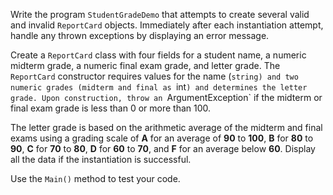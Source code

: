 Write the program `StudentGradeDemo` that attempts to create several valid and invalid `ReportCard` objects. Immediately after each instantiation attempt, handle any thrown exceptions by displaying an error message. 

Create a `ReportCard` class with four fields for a student name, a numeric midterm grade, a numeric final exam grade, and letter grade. The `ReportCard` constructor requires values for the name (`string) and two numeric grades (midterm and final as `int`) and determines the letter grade. Upon construction, throw an `ArgumentException` if the midterm or final exam grade is less than 0 or more than 100. 

The letter grade is based on the arithmetic average of the midterm and final exams using a grading scale of **A** for an average of **90** to **100**, **B** for **80** to **90**, **C** for **70** to **80**, **D** for **60** to **70**, and **F** for an average below **60**. Display all the data if the instantiation is successful.

Use the `Main()` method to test your code. 

